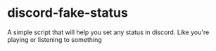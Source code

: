 # discord-fake-status
A simple script that will help you set any status in discord. Like you're playing or listening to something
